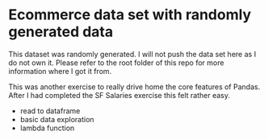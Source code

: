 # Ecommerce data set with randomly generated data
This dataset was randomly generated.
I will not push the data set here as I do not own it. Please refer to the root folder of this repo for more information where I got it from.

This was another exercise to really drive home the core features of Pandas.
After I had completed the SF Salaries exercise this felt rather easy.

- read to dataframe
- basic data exploration
- lambda function

